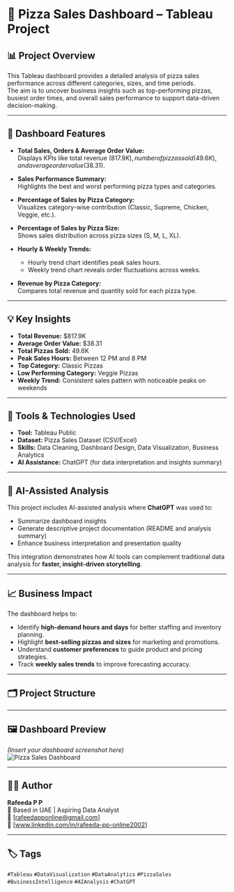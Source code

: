 # 🍕 Pizza Sales Dashboard – Tableau Project

## 📊 Project Overview
This Tableau dashboard provides a detailed analysis of pizza sales performance across different categories, sizes, and time periods.  
The aim is to uncover business insights such as top-performing pizzas, busiest order times, and overall sales performance to support data-driven decision-making.

---

## 🚀 Dashboard Features
- **Total Sales, Orders & Average Order Value:**  
  Displays KPIs like total revenue ($817.9K), number of pizzas sold (49.6K), and average order value ($38.31).

- **Sales Performance Summary:**  
  Highlights the best and worst performing pizza types and categories.

- **Percentage of Sales by Pizza Category:**  
  Visualizes category-wise contribution (Classic, Supreme, Chicken, Veggie, etc.).

- **Percentage of Sales by Pizza Size:**  
  Shows sales distribution across pizza sizes (S, M, L, XL).

- **Hourly & Weekly Trends:**  
  - Hourly trend chart identifies peak sales hours.  
  - Weekly trend chart reveals order fluctuations across weeks.

- **Revenue by Pizza Category:**  
  Compares total revenue and quantity sold for each pizza type.

---

## 💡 Key Insights
- **Total Revenue:** $817.9K  
- **Average Order Value:** $38.31  
- **Total Pizzas Sold:** 49.6K  
- **Peak Sales Hours:** Between 12 PM and 8 PM  
- **Top Category:** Classic Pizzas  
- **Low Performing Category:** Veggie Pizzas  
- **Weekly Trend:** Consistent sales pattern with noticeable peaks on weekends

---

## 🧠 Tools & Technologies Used
- **Tool:** Tableau Public  
- **Dataset:** Pizza Sales Dataset (CSV/Excel)  
- **Skills:** Data Cleaning, Dashboard Design, Data Visualization, Business Analytics  
- **AI Assistance:** ChatGPT (for data interpretation and insights summary)

---

## 🤖 AI-Assisted Analysis
This project includes AI-assisted analysis where **ChatGPT** was used to:
- Summarize dashboard insights  
- Generate descriptive project documentation (README and analysis summary)  
- Enhance business interpretation and presentation quality  

This integration demonstrates how AI tools can complement traditional data analysis for **faster, insight-driven storytelling**.

---

## 📈 Business Impact
The dashboard helps to:
- Identify **high-demand hours and days** for better staffing and inventory planning.  
- Highlight **best-selling pizzas and sizes** for marketing and promotions.  
- Understand **customer preferences** to guide product and pricing strategies.  
- Track **weekly sales trends** to improve forecasting accuracy.

---

## 🗂️ Project Structure

---

## 🖼️ Dashboard Preview
*(Insert your dashboard screenshot here)*  
![Pizza Sales Dashboard](Dashboard_Screenshot.png)

---

## 👩‍💻 Author
**Rafeeda P P**  
📍 Based in UAE | Aspiring Data Analyst  
📧 [rafeedapponline@gmail.com]  
💼 [www.linkedin.com/in/rafeeda-pp-online2002]  

---

## 🏷️ Tags
`#Tableau` `#DataVisualization` `#DataAnalytics` `#PizzaSales` `#BusinessIntelligence` `#AIAnalysis` `#ChatGPT`

